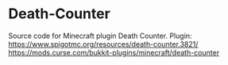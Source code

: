 # Death-Counter
Source code for Minecraft plugin Death Counter.
Plugin: https://www.spigotmc.org/resources/death-counter.3821/
        https://mods.curse.com/bukkit-plugins/minecraft/death-counter
